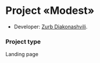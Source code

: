 # Project «Modest»

* Developer: [Zurb Diakonashvili](https://github.com/Zurab-D).

### Project type
Landing page
